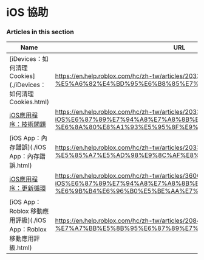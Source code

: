# iOS 協助  
### Articles in this section
Name|URL
-|-
[iDevices：如何清理 Cookies](./iDevices：如何清理 Cookies.html) |https://en.help.roblox.com/hc/zh-tw/articles/203313530-iDevices-%E5%A6%82%E4%BD%95%E6%B8%85%E7%90%86-Cookies
[iOS應用程序：技術問題](./iOS應用程序：技術問題.html) |https://en.help.roblox.com/hc/zh-tw/articles/203313470-iOS%E6%87%89%E7%94%A8%E7%A8%8B%E5%BA%8F-%E6%8A%80%E8%A1%93%E5%95%8F%E9%A1%8C
[iOS App：內存錯誤](./iOS App：內存錯誤.html) |https://en.help.roblox.com/hc/zh-tw/articles/203313540-iOS-App-%E5%85%A7%E5%AD%98%E9%8C%AF%E8%AA%A4
[iOS應用程序：更新循環](./iOS應用程序：更新循環.html) |https://en.help.roblox.com/hc/zh-tw/articles/360000361586-iOS%E6%87%89%E7%94%A8%E7%A8%8B%E5%BA%8F-%E6%9B%B4%E6%96%B0%E5%BE%AA%E7%92%B0
[iOS App：Roblox 移動應用評級](./iOS App：Roblox 移動應用評級.html) |https://en.help.roblox.com/hc/zh-tw/articles/208478126-iOS-App-Roblox-%E7%A7%BB%E5%8B%95%E6%87%89%E7%94%A8%E8%A9%95%E7%B4%9A